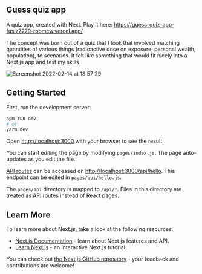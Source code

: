 ## Guess quiz app

A quiz app, created with Next. Play it here: https://guess-quiz-app-fuslz7279-robmcw.vercel.app/

The concept was born out of a quiz that I took that involved matching quantities of various things (radioactive dose on exposure, personal wealth, population), to scenarios. It felt like something that would fit nicely into a Next.js app and test my skills. 

![Screenshot 2022-02-14 at 18 57 29](https://user-images.githubusercontent.com/12657462/153919998-842a9ddf-627d-4d09-aa94-68a7ba516ac4.png)


## Getting Started

First, run the development server:

```bash
npm run dev
# or
yarn dev
```

Open [http://localhost:3000](http://localhost:3000) with your browser to see the result.

You can start editing the page by modifying `pages/index.js`. The page auto-updates as you edit the file.

[API routes](https://nextjs.org/docs/api-routes/introduction) can be accessed on [http://localhost:3000/api/hello](http://localhost:3000/api/hello). This endpoint can be edited in `pages/api/hello.js`.

The `pages/api` directory is mapped to `/api/*`. Files in this directory are treated as [API routes](https://nextjs.org/docs/api-routes/introduction) instead of React pages.

## Learn More

To learn more about Next.js, take a look at the following resources:

- [Next.js Documentation](https://nextjs.org/docs) - learn about Next.js features and API.
- [Learn Next.js](https://nextjs.org/learn) - an interactive Next.js tutorial.

You can check out [the Next.js GitHub repository](https://github.com/vercel/next.js/) - your feedback and contributions are welcome!
